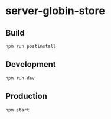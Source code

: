 # server-globin-store

## Build

```console
npm run postinstall
```

## Development

```console
npm run dev
```

## Production

```console
npm start
```
